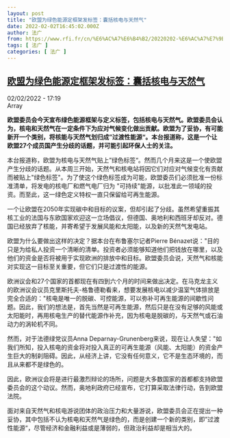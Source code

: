 ```yaml
---
layout: post
title: "欧盟为绿色能源定框架发标签：囊括核电与天然气"
date: 2022-02-02T16:45:02.000Z
author: 法广
from: https://www.rfi.fr/cn/%E6%AC%A7%E6%B4%B2/20220202-%E6%AC%A7%E7%9B%9F%E4%B8%BA%E7%BB%BF%E8%89%B2%E8%83%BD%E6%BA%90%E5%AE%9A%E6%A1%86%E6%9E%B6%E5%8F%91%E6%A0%87%E7%AD%BE-%E5%9B%8A%E6%8B%AC%E6%A0%B8%E7%94%B5%E4%B8%8E%E5%A4%A9%E7%84%B6%E6%B0%94
tags: [ 法广 ]
categories: [ 法广 ]
---
```

<!--1643820302000-->
[欧盟为绿色能源定框架发标签：囊括核电与天然气](https://www.rfi.fr/cn/%E6%AC%A7%E6%B4%B2/20220202-%E6%AC%A7%E7%9B%9F%E4%B8%BA%E7%BB%BF%E8%89%B2%E8%83%BD%E6%BA%90%E5%AE%9A%E6%A1%86%E6%9E%B6%E5%8F%91%E6%A0%87%E7%AD%BE-%E5%9B%8A%E6%8B%AC%E6%A0%B8%E7%94%B5%E4%B8%8E%E5%A4%A9%E7%84%B6%E6%B0%94)
------

<div>
<div>02/02/2022 - 17:19</div>Array<p><strong>                    欧盟委员会今天宣布绿色能源框架与定义标签，包括核电与天然气。欧盟委员会认为，核电和天然气在一定条件下为应对气候变化做出贡献。欧盟为了妥协，有可能新开一个类别，将核能与天然气划归成”过渡性能源“。本台报道称，这是一个让欧盟27个成员国产生分歧的话题，并可能引起环保人士的关注。                </strong></p><div >                    <p>本台报道称，欧盟为核电与天然气贴上”绿色标签“。然而几个月来这是一个使欧盟产生分歧的话题。从本周三开始，天然气和核电站将因它们对应对气候变化有贡献而被贴上"绿色标签"。为了使这个绿色标签成为可能，欧盟委员们必须批准一份标准清单，将发电的核电厂和燃气电厂归为 "可持续"能源，以批准此一领域的投资。而至此，这一绿色定义特权一直只保留给可再生能源。</p><p>一个让欧盟在2050年实现碳中和目标的议案，但却引起了分歧。虽然希望重振其核工业的法国与东欧国家欢迎这一立场倡议，但德国、奥地利和西班牙却反对。德国已经放弃了核能，并寄希望于发展风能和太阳能，以及新的天然气发电站。 </p><p>欧盟为什么要做出这样的决定？据本台在布鲁塞尔记者Pierre Bénazet说："目的只是为给私人投资一个清晰的清单。投资者必须能够知道他们把钱放在哪里，以及他们的资金是否将被用于实现欧洲的排放中和目标。欧盟委员会说，天然气和核能对实现这一目标至关重要，但它们只是过渡性的能源。</p><p>欧洲议会和27个国家的首都现在有四到六个月的时间来做出决定。在马克龙主义的欧洲议会议员克里斯托夫-格鲁德勒看来，想要发展核电以减少温室气体排放是完全合适的："核电是唯一的脱碳、可控能源，可以弥补可再生能源的间歇性问题。因此，我们的想法是，首先当然是可再生能源，然后只是在没有足够的风能或太阳能时，再用核电生产的替代能源作补充，因为核电是脱碳的，与天然气或石油动力的涡轮机不同。</p><p>然而，对于法德绿党议员Anna Deparnay-Grunenberg来说，现在让人失望："如我们所知，投入核电的资金将对投入真正的可再生能源（风能、太阳能）的资金产生巨大的制刹阻碍。因此，从经济上讲，它没有任何意义，它不是生态环境的，而且从来都不是绿色的。</p><p>因此，欧洲议会将是进行最激烈辩论的场所，问题是大多数国家的首都都支持欧盟委员会的这个动议。然而，奥地利政府已经宣布，它打算采取法律行动，告到欧盟法院。</p><p>面对来自天然气和核电游说团体的政治压力和大量游说，欧盟委员会正在提出一种妥协，其中包括不认为核电和天然气是绿色的，而是创建一个新的类别，即”过渡性能源“，尽管经济和金融利益或是薄弱的，但政治利益却是相当大的。</p>                                            <div data-selfpromo-newsletter>    </div>    <div data-selfpromo-app>    </div>                </div>
</div>
